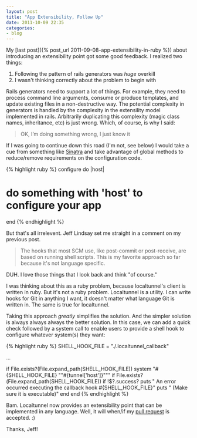 ```yaml
---
layout: post
title: "App Extensibility, Follow Up"
date: 2011-10-09 22:35
categories:
- blog
---
```


My [last
post]({% post_url 2011-09-08-app-extensibility-in-ruby %})
about introducing an extensibility point
got some good feedback. I realized two things:

1. Following the pattern of rails generators was *huge* overkill
2. I wasn't thinking correctly about the problem to begin with

Rails generators need to support a lot of things. For example, they
need to process command line arguments, consume or produce templates,
and update
existing files in a non-destructive way. The potential complexity in
generators is handled by the complexity in the extensility model
implemented in rails. Arbitrarily duplicating this complexity (magic
class names,
inheritance, etc) is just wrong. Which, of course, is why I
said:

> OK, I’m doing something wrong, I just know it

If I was going to continue down this road (I'm not, see below) I would
take a cue from something like [Sinatra](http://www.sinatrarb.com/) and
take advantage
of global methods to reduce/remove requirements on the configuration
code.

{% highlight ruby %}
configure do |host|
  # do something with 'host' to configure your app
end
{% endhighlight %}

But that's all irrelevent. Jeff Lindsay set me straight in a comment on my previous post.

> The hooks that most SCM use, like post-commit or post-receive,
> are based on running shell scripts. This is my favorite approach
> so far because it's not language specific.

DUH. I love those things that I look back and think "of course."

I was thinking about this as a ruby problem, because localtunnel's
client is written in ruby. But it's not a ruby problem. Localtunnel is a
utility. I can write hooks for Git in anything I want, it doesn't matter
what language Git is written in. The same is true for localtunnel.

Taking this approach *greatly* simplifies the solution. And the simpler
solution is always always always the better solution. In this
case, we can add a quick check followed by a system call to enable users
to provide a shell hook to configure whatever system(s) they want:

{% highlight ruby %}
SHELL_HOOK_FILE = "./.localtunnel_callback"

...

if File.exists?(File.expand_path(SHELL_HOOK_FILE))
  system "#{SHELL_HOOK_FILE} ""#{tunnel['host']}""" if
File.exists?(File.expand_path(SHELL_HOOK_FILE))
  if !$?.success?
    puts "   An error occurred executing the callback hook
#{SHELL_HOOK_FILE}"
    puts "   (Make sure it is executable)"
  end
end
{% endhighlight %}

Bam. Localtunnel now provides an extensibility point that can be
implemented in any language. Well, it will when/if my [pull
request](https://github.com/progrium/localtunnel/pull/27) is
accepted. :)

Thanks, Jeff!
